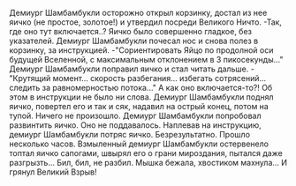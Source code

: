   Демиург Шамбамбукли осторожно открыл корзинку, достал из нее яичко (не простое, золотое!) и утвердил посреди Великого Ничто.
-Так, где оно тут включается..?
Яичко было совершенно гладкое, без указателей.
Демиург Шамбамбукли почесал нос и снова полез в корзинку, за инструкцией.
-"Сориентировать Яйцо по продолной оси будущей Вселенной, с максимальным отклонением в 3 пикосекунды..."
Демиург Шамбамбукли поправил яичко и стал читать дальше.
-"Крутящий момент... скорость разбегания... избегать сотрясений... следить за равномерностью потока..." А как оно включается-то?!
Об этом в инструкции не было ни слова.
Демиург Шамбамбукли поднял яичко, повертел его и так и сяк, надавил на острый конец, потом на тупой. Ничего не произошло. Демиург Шамбамбукли попробовал развинтить яичко. Оно не поддавалось. Наплевав на инструкцию, демиург Шамбамбукли потряс яичко. Безрезультатно.
Прошло несколько часов. Взмыленный демиург Шамбамбукли остервенело топтал яичко сапогами, швырял его о грани мироздания, пытался даже разгрызть... Бил, бил, не разбил.
Мышка бежала, хвостиком махнула...
И грянул Великий Взрыв!      